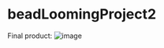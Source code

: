 # beadLoomingProject2
Final product:
![image](https://github.com/user-attachments/assets/04dc8e8a-1929-486b-863c-413af4cec61f)
